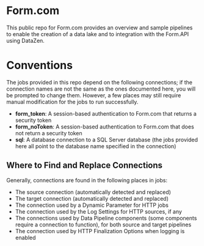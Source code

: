 # Form.com
This public repo for Form.com provides an overview and sample pipelines to enable the creation of a data lake and to integration with the Form.API using DataZen. 

# Conventions

The jobs provided in this repo depend on the following connections; if the connection names are not the same as the ones documented here, you will be prompted to change them. However, a few places may still require manual modification for the jobs to run successfully.

* __form_token__: A session-based authentication to Form.com that returns a security token
* __form_noToken__: A session-based authentication to Form.com that does not return a security token
* __sql__: A database connection to a SQL Server database (the jobs provided here all point to the database name specified in the connection)

## Where to Find and Replace Connections
Generally, connections are found in the following places in jobs:

- The source connection (automatically detected and replaced) 
- The target connection (automatically detected and replaced)
- The connection used by a Dynamic Parameter for HTTP jobs
- The connection used by the Log Settings for HTTP sources, if any
- The connections used by Data Pipeline components (some components require a connection to function), for both source and target pipelines
- The connection used by HTTP Finalization Options when logging is enabled 


